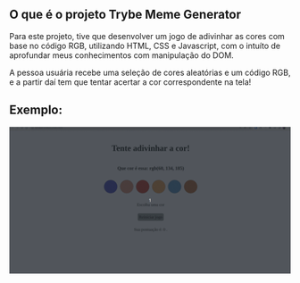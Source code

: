 ## O que é o projeto Trybe Meme Generator
Para este projeto, tive que desenvolver um jogo de adivinhar as cores com base no código RGB, utilizando HTML, CSS e Javascript, com o intuíto de aprofundar meus conhecimentos com manipulação do DOM.

A pessoa usuária recebe uma seleção de cores aleatórias e um código RGB, e a partir daí tem que tentar acertar a cor correspondente na tela! 

## Exemplo:

<img src="assets/exemplo.gif" alt="Exemplo da aplicação" width="600">